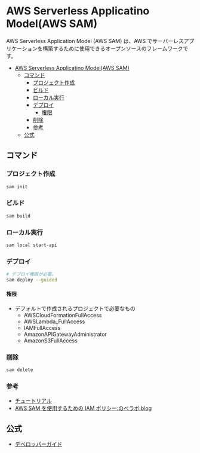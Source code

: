 # AWS Serverless Applicatino Model(AWS SAM)

AWS Serverless Application Model (AWS SAM) は、AWS でサーバーレスアプリケーションを構築するために使用できるオープンソースのフレームワークです。

- [AWS Serverless Applicatino Model(AWS SAM)](#aws-serverless-applicatino-modelaws-sam)
  - [コマンド](#コマンド)
    - [プロジェクト作成](#プロジェクト作成)
    - [ビルド](#ビルド)
    - [ローカル実行](#ローカル実行)
    - [デプロイ](#デプロイ)
      - [権限](#権限)
    - [削除](#削除)
    - [参考](#参考)
  - [公式](#公式)

## コマンド

### プロジェクト作成

``` bash
sam init
```

### ビルド

``` bash
sam build
```

### ローカル実行

``` bash
sam local start-api
```

### デプロイ

``` bash
# デプロイ権限が必要。
sam deploy --guided
```

#### 権限

- デフォルトで作成されるプロジェクトで必要なもの
    - AWSCloudFormationFullAccess
    - AWSLambda_FullAccess
    - IAMFullAccess
    - AmazonAPIGatewayAdministrator
    - AmazonS3FullAccess

### 削除

```bash
sam delete
```

### 参考

- [チュートリアル](https://docs.aws.amazon.com/ja_jp/serverless-application-model/latest/developerguide/serverless-getting-started-hello-world.html)
- [AWS SAM を使用するための IAM ポリシー:のべラボ.blog](https://nobelabo.hatenablog.com/entry/2022/07/31/142738)

## 公式

- [デベロッパーガイド](https://docs.aws.amazon.com/ja_jp/serverless-application-model/latest/developerguide/what-is-sam.html)